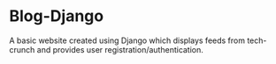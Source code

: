 # Blog-Django
A basic website created using Django which displays feeds from tech-crunch and provides user registration/authentication.
